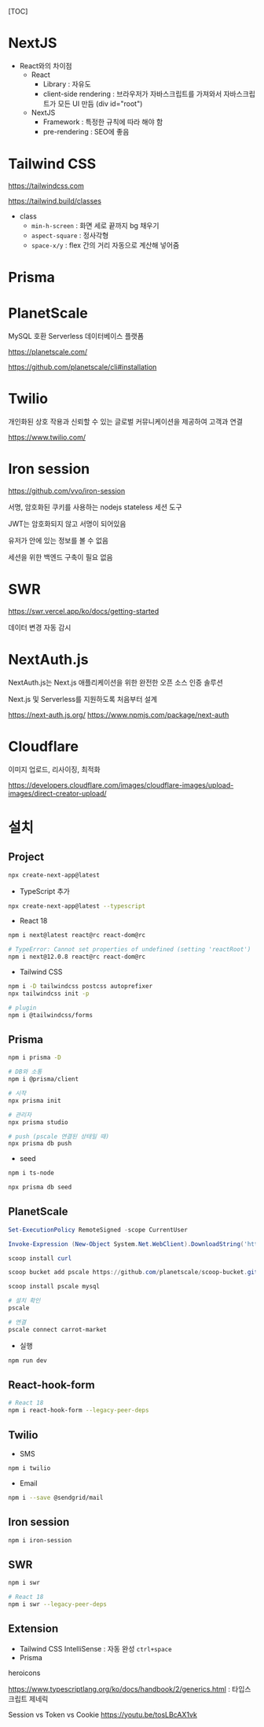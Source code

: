[TOC]

# NextJS

- React와의 차이점
  - React
    - Library : 자유도
    - client-side rendering : 브라우저가 자바스크립트를 가져와서 자바스크립트가 모든 UI 만듬 (div id="root")
  - NextJS
    - Framework : 특정한 규칙에 따라 해야 함
    - pre-rendering : SEO에 좋음



# Tailwind CSS

https://tailwindcss.com

https://tailwind.build/classes

- class
  - `min-h-screen` : 화면 세로 끝까지 bg 채우기
  - `aspect-square` :  정사각형
  - `space-x/y` : flex 간의 거리 자동으로 계산해 넣어줌



# Prisma





# PlanetScale

MySQL 호환 Serverless 데이터베이스 플랫폼

https://planetscale.com/

https://github.com/planetscale/cli#installation



# Twilio

개인화된 상호 작용과 신뢰할 수 있는 글로벌 커뮤니케이션을 제공하여 고객과 연결

 https://www.twilio.com/



# Iron session

https://github.com/vvo/iron-session

서명, 암호화된 쿠키를 사용하는 nodejs stateless 세션 도구

JWT는 암호화되지 않고 서명이 되어있음

유저가 안에 있는 정보를 볼 수 없음

세션을 위한 백엔드 구축이 필요 없음



# SWR

https://swr.vercel.app/ko/docs/getting-started

데이터 변경 자동 감시



# NextAuth.js

NextAuth.js는 Next.js 애플리케이션을 위한 완전한 오픈 소스 인증 솔루션

Next.js 및 Serverless를 지원하도록 처음부터 설계

https://next-auth.js.org/
https://www.npmjs.com/package/next-auth



# Cloudflare

이미지 업로드, 리사이징, 최적화

https://developers.cloudflare.com/images/cloudflare-images/upload-images/direct-creator-upload/



# 설치

## Project

```bash
npx create-next-app@latest
```

- TypeScript 추가

```bash
npx create-next-app@latest --typescript
```

- React 18

```bash
npm i next@latest react@rc react-dom@rc

# TypeError: Cannot set properties of undefined (setting 'reactRoot')
npm i next@12.0.8 react@rc react-dom@rc
```

- Tailwind CSS

```bash
npm i -D tailwindcss postcss autoprefixer
npx tailwindcss init -p

# plugin
npm i @tailwindcss/forms
```



## Prisma

```bash
npm i prisma -D

# DB와 소통
npm i @prisma/client

# 시작
npx prisma init

# 관리자
npx prisma studio

# push (pscale 연결된 상태일 때)
npx prisma db push
```

- seed

```bash
npm i ts-node

npx prisma db seed
```



## PlanetScale

```powershell
Set-ExecutionPolicy RemoteSigned -scope CurrentUser

Invoke-Expression (New-Object System.Net.WebClient).DownloadString('https://get.scoop.sh')

scoop install curl

scoop bucket add pscale https://github.com/planetscale/scoop-bucket.git

scoop install pscale mysql
```

```bash
# 설치 확인
pscale

# 연결
pscale connect carrot-market
```



- 실행

```bash
npm run dev
```



## React-hook-form

```bash
# React 18
npm i react-hook-form --legacy-peer-deps
```



## Twilio

- SMS

```bash
npm i twilio
```

- Email

```bash
npm i --save @sendgrid/mail
```



## Iron session

```bash
npm i iron-session
```



## SWR

```bash
npm i swr

# React 18
npm i swr --legacy-peer-deps
```





## Extension

- Tailwind CSS IntelliSense : 자동 완성 `ctrl+space`
- Prisma



heroicons

https://www.typescriptlang.org/ko/docs/handbook/2/generics.html : 타입스크립트 제네릭

Session vs Token vs Cookie
https://youtu.be/tosLBcAX1vk
